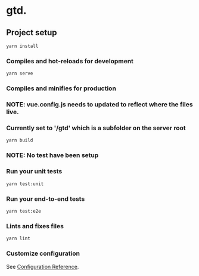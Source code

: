 # gtd.

## Project setup
```
yarn install
```

### Compiles and hot-reloads for development
```
yarn serve
```

### Compiles and minifies for production
### NOTE: vue.config.js needs to updated to reflect where the files live.
### Currently set to '/gtd' which is a subfolder on the server root
```
yarn build
```
### NOTE: No test have been setup
### Run your unit tests
```
yarn test:unit
```

### Run your end-to-end tests
```
yarn test:e2e
```

### Lints and fixes files
```
yarn lint
```

### Customize configuration
See [Configuration Reference](https://cli.vuejs.org/config/).
